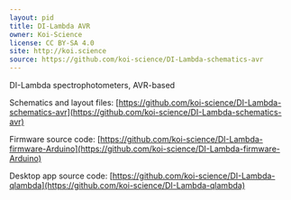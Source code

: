 ```yaml
---
layout: pid
title: DI-Lambda AVR
owner: Koi-Science
license: CC BY-SA 4.0
site: http://koi.science
source: https://github.com/koi-science/DI-Lambda-schematics-avr
---
```


DI-Lambda spectrophotometers, AVR-based

Schematics and layout files: [https://github.com/koi-science/DI-Lambda-schematics-avr](https://github.com/koi-science/DI-Lambda-schematics-avr)

Firmware source code: [https://github.com/koi-science/DI-Lambda-firmware-Arduino](https://github.com/koi-science/DI-Lambda-firmware-Arduino)

Desktop app source code: [https://github.com/koi-science/DI-Lambda-qlambda](https://github.com/koi-science/DI-Lambda-qlambda)
